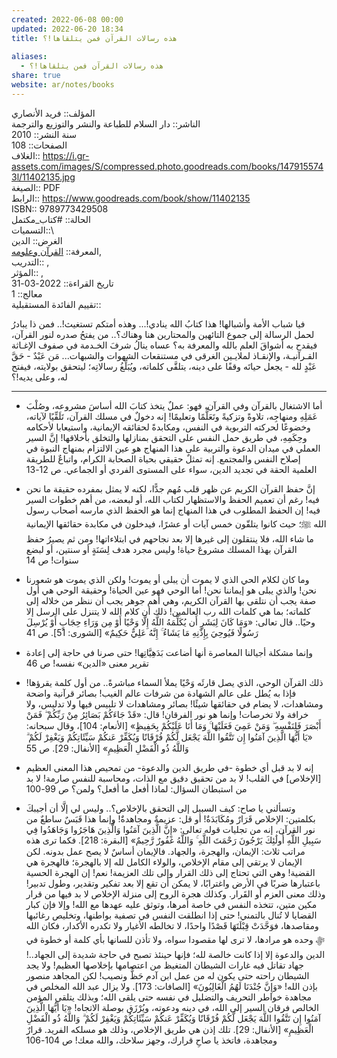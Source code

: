```yaml
---  
created: 2022-06-08 00:00  
updated: 2022-06-20 18:34  
title: هذه رسالات القرآن فمن يتلقاها!؟  
  
aliases:  
  - هذه رسالات القرآن فمن يتلقاها!؟  
share: true  
website: ar/notes/books  
---  
```

  
المؤلف:: فريد الأنصاري  
الناشر:: دار السلام للطباعة والنشر والتوزيع والترجمة  
سنة النشر:: 2010  
الصفحات:: 108  
الغلاف:: <https://i.gr-assets.com/images/S/compressed.photo.goodreads.com/books/1479155743l/11402135.jpg>  
الصيغة:: PDF  
الرابط:: <https://www.goodreads.com/book/show/11402135>  
ISBN:: 9789773429508  
الحالة:: #كتاب_مكتمل  
التسميات::\  
الغرض:: الدين  
المعرفة:: [القرآن وعلومه](%D8%A7%D9%84%D9%82%D8%B1%D8%A2%D9%86%20%D9%88%D8%B9%D9%84%D9%88%D9%85%D9%87),  
التدريب:: ,  
المؤثر:: ,  
تاريخ القراءة:: 2022-03-31  
معالج:: 1  
تقييم الفائدة المستقبلية::  
  
فيا شباب الأمة وأشبالها! هذا كتابُ الله ينادي!... وهذه أمتكم تستغيث!.. فمن ذا يبادرُ لحمل الرسالة إلى جموع التائهين والمحتارين هنا وهناك؟.. من يفتحُ صدره لنور القرآن، فيقدح به أشواقَ العلم بالله والمعرفة به؟ عساه ينالُ شرفَ الخـدمة في صفوف الإغـاثة القـرآنيـة، والإنقـاذ لملايـين الغرقى في مستنقعات الشهوات والشبهات... مَن عَبْدٌ - حَقَّ عَبْدٍ لله - يجعل حياتَه وقفًا على دينه، يتلقَّى كلماته، ويُبَلِّغُ رسالاتِه؛ ليتحقق بولايته، فيفتح له، وعلى يديه!؟  
  
---  
  
- أما الاشتغال بالقرآن وفي القرآن، فهو: عملٌ يتخذ كتابَ الله أساسَ مشروعه، وصُلْبَ عَمَلِهِ ومنهاجِه، تلاوةً وتزكيةً وتَعَلُّمًا وتعليمًا! إنه دخولٌ في مسلك القرآن، تَلَقِّيًا لآياته، وخضوعًا لحركته التربوية في النفس، ومكابدةً لحقائقه الإيمانية، واستيعابا لأحكامه وحِكَمِهِ، في طريق حمل النفس على التحقق بمنازلها والتخلق بأخلاقها! إنَّ السير العملي في ميدان الدعوة والتربية على هذا المنهاج هو عين الالتزام بمنهاج النبوة في إصلاح النفس والمجتمع. إنه تمثلٌ حقيقي بحياة الصحابة الكرام، واتباعٌ للطريقة العلمية الحقة في تجديد الدين، سواء على المستوى الفردي أو الجماعي. ص 12-13  
  
- إنَّ حفظ القرآن الكريم عن ظهر قلب مُهم جدًّا، لكنه لا يمثل بمفرده حقيقة ما نحن فيه! رغم أن تعميم الحفظ والاستظهار لكتاب الله، أو لبعضه، من أهم خطوات السير فيه! إن الحفظ المطلوب في هذا المنهاج إنما هو الحفظ الذي مارسه أصحاب رسول الله ﷺ؛ حيث كانوا يتلقّون خمس آيات أو عشرًا، فيدخلون في مكابدة حقائقها الإيمانية ما شاء الله، فلا ينتقلون إلى غيرها إلا بعد نجاحهم في ابتلاءاتها! ومن ثم يصيرُ حفظ القرآن بهذا المسلك مشروعَ حياة! وليس مجرد هدف لِسَنَةٍ أو سنتين، أو لبضع سنوات! ص 14  
  
- وما كان لكلام الحي الذي لا يموت أن يبلى أو يموت! ولكن الذي يموت هو شعورنا نحن! والذي يبلى هو إيماننا نحن! أما الوحي فهو عين الحياة! وحقيقة الوحي هي أول صفة يجب أن نتلقى بها القرآن الكريم، وهي أهم جوهر يجب أن ننظر من خلاله إلى كلماته؛ بما هي كلمات الله رب العالمين! ذلك أن كلام الله لا يتنزل على الرسل إلا وحيًا.. قال تعالى: «وَمَا كَانَ لِبَشَرٍ أَن يُكَلِّمَهُ اللَّهُ إِلَّا وَحْيًا أَوْ مِن وَرَاءِ حِجَابٍ أَوْ يُرْسِلَ رَسُولًا فَيُوحِيَ بِإِذْنِهِ مَا يَشَاءُ ۚ إِنَّهُ عَلِيٌّ حَكِيمٌ» [الشورى: 51]. ص 41  
  
- وإنما مشكلة أجيالنا المعاصرة أنها أضاعت بَدَهِيَّاتِها! حتى صرنا في حاجة إلى إعادة تقرير معنى «الدين» نفسه! ص 46  
  
- ذلك القرآن الوحي، الذي يصل قارئَه وَحْيًا يملأ السماء مباشرةً.. من أول كلمة يقرؤها! فإذا به يُطل على عالم الشهادة من شرفات عالم الغيب! بصائر قرآنية واضحة ومشاهدات، لا يضام في حقائقها شيئًا! بصائر ومشاهدات لا تلبيس فيها ولا تدليس، ولا خرافة ولا تخرصات! وإنما هو نور الفرقان! قال: «قَدْ جَاءَكُمْ بَصَائِرُ مِنْ رَبِّكُمْ ۖ فَمَنْ أَبْصَرَ فَلِنَفْسِهِ ۖ وَمَنْ عَمِيَ فَعَلَيْهَا ۚ وَمَا أَنَا عَلَيْكُمْ بِحَفِيظٍ» [الأنعام: 104]، وقال سبحانه: «يَا أَيُّهَا الَّذِينَ آمَنُوا إِن تَتَّقُوا اللَّهَ يَجْعَل لَّكُمْ فُرْقَانًا وَيُكَفِّرْ عَنكُمْ سَيِّئَاتِكُمْ وَيَغْفِرْ لَكُمْ ۗ وَاللَّهُ ذُو الْفَضْلِ الْعَظِيمِ» [الأنفال: 29]. ص 55  
  
- إنه لا بد قبل أي خطوة -في طريق الدين والدعوة- من تمحيص هذا المعنى العظيم [اﻹخلاص] في القلب! لا بد من تحقيق دقيق مع الذات، ومحاسبة للنفس صارمة! لا بد من استبطان السؤال: لماذا أفعل ما أفعل؟ ولمن؟ ص 99-100  
  
- وتسألني يا صاح: كيف السبيل إلى التحقق بالإخلاص؟.. وليس لي إلَّا أن أجيبكَ بكلمتين: الإخلاص قَرَارٌ ومُكَابَدَةٌ! أو قل: عزيمةٌ ومجاهدةٌ! وإنما هذا قَبَسٌ ساطعٌ من نور القرآن، إنه من تجليات قوله تعالى: «إِنَّ الَّذِينَ آمَنُوا وَالَّذِينَ هَاجَرُوا وَجَاهَدُوا فِي سَبِيلِ اللَّهِ أُولَٰئِكَ يَرْجُونَ رَحْمَتَ اللَّهِ ۚ وَاللَّهُ غَفُورٌ رَّحِيمٌ» [البقرة: 218]. فكما ترى هذه مراتب ثلاث: الإيمان، والهجرة، والجهاد. فالإيمان أساسٌ لا يصح عمل بدونه. لكن الإيمان لا يرتقي إلى مقام الإخلاص، والولاء الكامل لله إلا بالهجرة؛ فالهجرة هي القضية! وهي التي تحتاج إلى ذلك القرار وإلى تلك العزيمة! نعم! إن الهجرة الحسية باعتبارها ضربًا في الأرض واغترابًا، لا يمكن أن تقع إلا بعد تفكير وتقدير، وطول تدبير! وذلك معنى العزم أو القَرار. وكذلك هجرة الروح إلى منزلة الإخلاص لا بد فيها من قرار مكين متين، تتخذه النفس في خاصة أمرها، وتوثق عليه عهدها مع الله! وإلا فإن كبار القضايا لا تُنال بالتمني! حتى إذا انطلقت النفس في تصفية بواطنها، وتخليص رغائبها ومقاصدها، فوَحَّدَتْ قِبْلَتَهَا قَصْدًا واحدًا، لا تخالطه الأغيار ولا تكدره الأكدار، فكان الله ﷻ وحده هو مرادها، لا ترى لها مقصودا سواه، ولا تأذن للسانها بأي كلمة أو خطوة في الدين والدعوة إلا إذا كانت خالصة لله؛ فإنها حينئذ تصبح في حاجة شديدة إلى الجهاد..! جهاد تقاتل فيه غارات الشيطان المتغيظ من اعتصامها بإخلاصها العظيم! ولا يجد الشيطان راحته حتى يكون له من عمل ابن آدم حَظٌّ ونصيب! لكن المجاهد منصور بإذن الله! «وَإِنَّ جُنْدَنَا لَهُمُ الْغَالِبُونَ» [الصافات: 173]. ولا يزال عبد الله المخلص في مجاهدة خواطر التحريف والتضليل في نفسه حتى يلقى الله؛ وبذلك يتلقى المؤمن الخالص فرقان السير إلى الله، في دينه ودعوته، ويُرْزَق بوصلة الاتجاه! «يَا أَيُّهَا الَّذِينَ آمَنُوا إِن تَتَّقُوا اللَّهَ يَجْعَل لَّكُمْ فُرْقَانًا وَيُكَفِّرْ عَنكُمْ سَيِّئَاتِكُمْ وَيَغْفِرْ لَكُمْ ۗ وَاللَّهُ ذُو الْفَضْلِ الْعَظِيمِ» [الأنفال: 29]. تلك إذن هي طريق الإخلاص، وذلك هو مسلكه الفريد. قرارٌ ومجاهدة، فاتخذ يا صاحِ قرارك، وجهز سلاحك، والله معك! ص 104-106  
